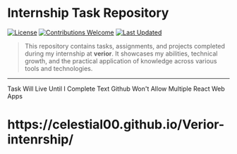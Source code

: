 # Internship Task Repository

[![License](https://img.shields.io/badge/license-MIT-blue.svg)](LICENSE)
[![Contributions Welcome](https://img.shields.io/badge/contributions-welcome-brightgreen.svg)](#contributing)
[![Last Updated](https://img.shields.io/github/last-commit/your-username/your-repo-name)](.)

> This repository contains tasks, assignments, and projects completed during my internship at **verior**. It showcases my abilities, technical growth, and the practical application of knowledge across various tools and technologies.

---

Task Will Live Until I Complete Text Github Won't Allow Multiple React Web Apps

<h1>https://celestial00.github.io/Verior-intenrship/</h1>
